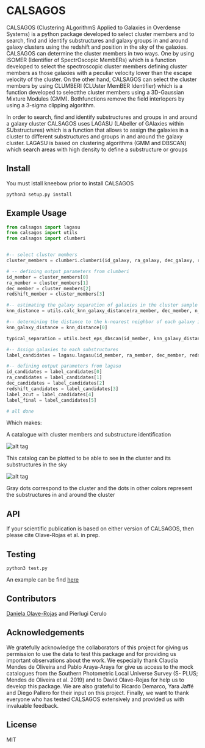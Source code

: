 # CALSAGOS

CALSAGOS (Clustering ALgorithmS Applied to Galaxies in Overdense Systems) is a python package developed to select cluster members and to search, find and identify substructures and galaxy groups in  and around galaxy clusters using the redshift and position in the sky of the galaxies. CALSAGOS can determine the cluster members in two ways. One by using ISOMER (Identifier of SpectrOscopic MembERs) which is a function developed to select the spectroscopic cluster members defining cluster members as those galaxies with a peculiar velocity lower than the escape velocity of the cluster. On the other hand, CALSAGOS can select the cluster members by using CLUMBERI (CLUster MemBER Identifier) which is a function developed to selectthe cluster members using a 3D-Gaussian Mixture Modules (GMM). Bothfunctions remove the field interlopers by using a 3-sigma clipping algorithm.

In order to search, find and identify substructures and groups in and around a galaxy cluster CALSAGOS uses LAGASU (LAbeller of GAlaxies within SUbstructures) which is a function that allows to assign the galaxies in a cluster to different substructures and groups in and around the galaxy cluster. LAGASU is based on clustering algorithms (GMM and DBSCAN) which search areas with high density to define a substructure or groups

## Install

You must istall kneebow prior to install CALSAGOS

```
python3 setup.py install
```

## Example Usage

```py
from calsagos import lagasu
from calsagos import utils
from calsagos import clumberi


#-- select cluster members
cluster_members = clumberi.clumberi(id_galaxy, ra_galaxy, dec_galaxy, redshift_galaxy, cluster_initial_redshift, ra_cluster, dec_cluster, range_cuts)

# -- defining output parameters from clumberi
id_member = cluster_members[0]
ra_member = cluster_members[1]
dec_member = cluster_members[2]
redshift_member = cluster_members[3]

#-- estimating the galaxy separation of galaxies in the cluster sample to be used as input in lagasu
knn_distance = utils.calc_knn_galaxy_distance(ra_member, dec_member, n_galaxies)

#-- determining the distance to the k-nearest neighbor of each galaxy in the cluster
knn_galaxy_distance = knn_distance[0]

typical_separation = utils.best_eps_dbscan(id_member, knn_galaxy_distance)

#-- Assign galaxies to each substructures
label_candidates = lagasu.lagasu(id_member, ra_member, dec_member, redshift_member, range_cuts, typical_separation, n_galaxies)

#-- defining output parameters from lagasu
id_candidates = label_candidates[0]
ra_candidates = label_candidates[1]
dec_candidates = label_candidates[2]
redshift_candidates = label_candidates[3]
label_zcut = label_candidates[4]
label_final = label_candidates[5]    

# all done

```

Which makes:

A catalogue with cluster members and substructure identification

![alt tag](https://i.ibb.co/j8dRSjr/output-catalogue-CALSAGOS.png)

This catalog can be plotted to be able to see in the cluster and its substructures in the sky

![alt tag](https://i.ibb.co/VS5GCNk/output-CALSAGOS.png)

Gray dots correspond to the cluster and the dots in other colors represent the substructures in and around the cluster

## API

<!-- Full CALSAGOS documentation can be viewed in  [pdf](http://www.baryons.org/ezgal/manual.pdf) format. # CAMBIAR -->

If your scientific publication is based on either version of CALSAGOS, then please cite Olave-Rojas et al. in prep.

## Testing

```
python3 test.py
```
An example can be find [here](https://github.com/dolaver/calsagos/tree/main/test/)


## Contributors

[Daniela Olave-Rojas](https://github.com/dolaver/) and Pierlugi Cerulo

## Acknowledgements

We gratefully acknowledge the collaborators of this project for giving us permission to use the data to test this package and for providing us important observations about the work. We especially thank Claudia Mendes de Oliveira and Pablo Araya-Araya for give us access to the mock catalogues from the Southern Photometric Local Universe Survey (S- PLUS; Mendes de Oliveira et al. 2019) and to David Olave-Rojas for help us to develop this package. We are also grateful to Ricardo Demarco, Yara Jaffé and Diego Pallero for their input on this project. Finally, we want to thank everyone who has tested CALSAGOS extensively and provided us with invaluable feedback.


## License

MIT 
